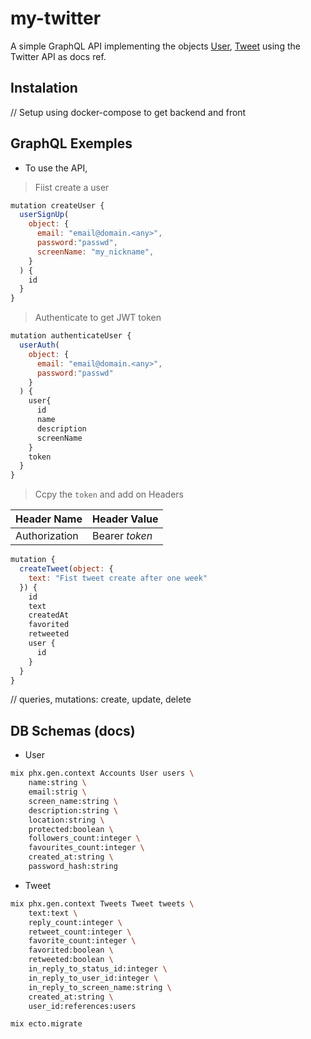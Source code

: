 # my-twitter
A simple GraphQL API implementing the objects
[User](https://developer.twitter.com/en/docs/tweets/data-dictionary/overview/user-object), 
[Tweet](https://developer.twitter.com/en/docs/tweets/data-dictionary/overview/tweet-object) using the Twitter API as docs ref.

## Instalation
// Setup using docker-compose to get backend and front

## GraphQL Exemples

- To use the API,
> Fiist create a user
```javascript
mutation createUser {
  userSignUp(
    object: {
      email: "email@domain.<any>",
      password:"passwd",
      screenName: "my_nickname",
    }
  ) {
    id
  }
}
```

> Authenticate to get JWT token
```javascript
mutation authenticateUser {
  userAuth(
    object: {
      email: "email@domain.<any>",
      password:"passwd"
    }
  ) {
    user{
      id
      name
      description
      screenName
    }
    token
  }
}
```

> Ccpy the `token` and add on Headers

__Header Name__     |   __Header Value__
--------------------|----------------------
Authorization       |   Bearer *token*


```javascript
mutation {
  createTweet(object: {
    text: "Fist tweet create after one week"
  }) {
    id
    text
    createdAt
    favorited
    retweeted
    user {
      id
    }
  }
}
```
// queries, mutations: create, update, delete

## DB Schemas (docs)

- User

```bash
mix phx.gen.context Accounts User users \
    name:string \
    email:strig \
    screen_name:string \
    description:string \
    location:string \
    protected:boolean \
    followers_count:integer \
    favourites_count:integer \
    created_at:string \
    password_hash:string
```

- Tweet

```bash
mix phx.gen.context Tweets Tweet tweets \
    text:text \
    reply_count:integer \
    retweet_count:integer \
    favorite_count:integer \
    favorited:boolean \
    retweeted:boolean \
    in_reply_to_status_id:integer \
    in_reply_to_user_id:integer \
    in_reply_to_screen_name:string \
    created_at:string \
    user_id:references:users
```

```bash
mix ecto.migrate
```